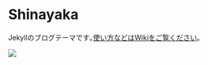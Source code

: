 # Shinayaka

Jekyllのブログテーマです｡[使い方などはWikiをご覧ください](https://github.com/ellekasai/shinayaka/wiki)｡

![](https://raw.github.com/ellekasai/shinayaka/master/images/screenshot.png)